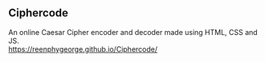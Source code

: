 ## Ciphercode
An online Caesar Cipher encoder and decoder made using HTML, CSS and JS.<br>
<a href="https://reenphygeorge.github.io/Ciphercode/">https://reenphygeorge.github.io/Ciphercode/</a>
